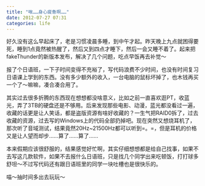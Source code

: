 ```yaml
---
title: "唉……身心疲惫啊……"
date: 2012-07-27 07:31
categories: life
---
```



好久没有这么早起床了，老是习惯凌晨多睡，到中午才起。昨天晚上九点就困得要死，睡到1点竟然被热醒了，然后又到四点才睡下，然后一会又睡不着了。起来把fakeThunder的新版本发布，解决了几个问题，吃点早饭再去补觉～


报了个日语班，一下子时间变得不充裕了，写代码浪费不少时间，也没有时间复习日语课上学到的东西。没有多少额外的收入，一台电脑的鼠标坏掉了，也木钱再买一个了～嘛嘛，凑合凑合用了。


其实过去很多折腾的东西现在想想都没啥意义，比如之前一直喜欢逛PT，收蓝光，弄了3TB的硬盘还是不够用。后来发现那些电影、动漫，蓝光都没看过一遍，收藏的话更是让人笑话，都是盗版资源有啥好收藏的？一生气把RAID0拆了，过去收藏的资源，过去写的Windows上的代码全部扔掉吧。现在突然又想烧耳机了，那次听了音域测试，结果竟然20Hz~21500Hz都可以听到=。=，但是耳机的价格又是让人望而却步……算了……算了……


本来假期应该很舒服的，结果感觉好忙啊，其实仔细想想都是给自己找事，如果不去写这几款软件，如果不去报什么日语班，只是找几个同学出来吃顿饭，打打球多舒坦～不过写代码还有跟日语班里的同学一块吐槽也是很快乐的。

喵～抽时间多出去玩玩～